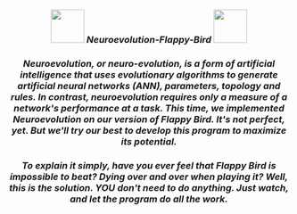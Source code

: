 <h3 align="center">
<img src="https://media.giphy.com/media/LnQjpWaON8nhr21vNW/giphy.gif" width="60"> <em><b>Neuroevolution-Flappy-Bird <img src="https://media.giphy.com/media/LnQjpWaON8nhr21vNW/giphy.gif" width="60">
 </h3>

<h3 align="center">
 Neuroevolution, or neuro-evolution, is a form of artificial intelligence that uses evolutionary algorithms to generate artificial neural networks (ANN), parameters, topology and rules. In contrast, neuroevolution requires only a measure of a network's performance at a task. This time, we implemented Neuroevolution on our version of Flappy Bird.
It's not perfect, yet. But we'll try our best to develop this program to maximize its potential.
 </h3>
 
 <h3 align="center">
  To explain it simply, have you ever feel that Flappy Bird is impossible to beat? Dying over and over when playing it? Well, this is the solution. YOU don't need to do anything. Just watch, and let the program do all the work. 
 

